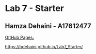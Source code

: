 # Lab 7 - Starter

## Hamza Dehaini - A17612477

[GItHub Pages: ](https://hdehaini.github.io/Lab7_Starter/)

https://hdehaini.github.io/Lab7_Starter/